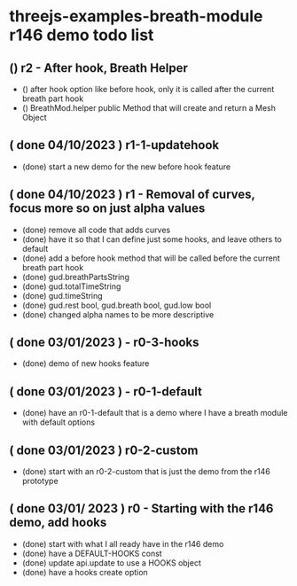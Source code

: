 # threejs-examples-breath-module r146 demo todo list

## () r2 - After hook, Breath Helper
* () after hook option like before hook, only it is called after the current breath part hook
* () BreathMod.helper public Method that will create and return a Mesh Object

## ( done 04/10/2023 ) r1-1-updatehook
* (done) start a new demo for the new before hook feature

## ( done 04/10/2023 ) r1 - Removal of curves, focus more so on just alpha values
* (done) remove all code that adds curves
* (done) have it so that I can define just some hooks, and leave others to default
* (done) add a before hook method that will be called before the current breath part hook
* (done) gud.breathPartsString
* (done) gud.totalTimeString
* (done) gud.timeString
* (done) gud.rest bool, gud.breath bool, gud.low bool
* (done) changed alpha names to be more descriptive

## ( done 03/01/2023 ) - r0-3-hooks
* (done) demo of new hooks feature

## ( done 03/01/2023 ) - r0-1-default
* (done) have an r0-1-default that is a demo where I have a breath module with default options

## ( done 03/01/2023 ) r0-2-custom
* (done) start with an r0-2-custom that is just the demo from the r146 prototype

## ( done 03/01/ 2023 ) r0 - Starting with the r146 demo, add hooks
* (done) start with what I all ready have in the r146 demo
* (done) have a DEFAULT-HOOKS const
* (done) update api.update to use a HOOKS object
* (done) have a hooks create option
